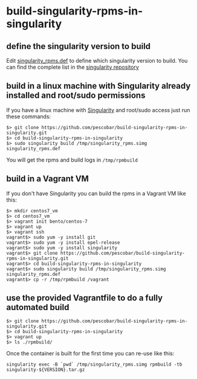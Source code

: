 # build-singularity-rpms-in-singularity

## define the singularity version to build
Edit [singularity_rpms.def](https://github.com/pescobar/build-singularity-rpms-in-singularity/blob/master/singularity_rpms.def#L15) to define which singularity version to build. You can find the complete list in the [singularity repository](https://github.com/sylabs/singularity/releases)

## build in a linux machine with Singularity already installed and root/sudo permissions

If you have a linux machine with [Singularity](https://www.sylabs.io/) and root/sudo access just run these commands:

```
$> git clone https://github.com/pescobar/build-singularity-rpms-in-singularity.git
$> cd build-singularity-rpms-in-singularity
$> sudo singularity build /tmp/singularity_rpms.simg singularity_rpms.def
```

You will get the rpms and build logs in `/tmp/rpmbuild`

## build in a Vagrant VM 

If you don't have Singularity you can build the rpms in a Vagrant VM like this:

```
$> mkdir centos7_vm
$> cd centos7_vm
$> vagrant init bento/centos-7
$> vagrant up
$> vagrant ssh
vagrant$> sudo yum -y install git
vagrant$> sudo yum -y install epel-release
vagrant$> sudo yum -y install singularity
vagrant$> git clone https://github.com/pescobar/build-singularity-rpms-in-singularity.git
vagrant$> cd build-singularity-rpms-in-singularity
vagrant$> sudo singularity build /tmp/singularity_rpms.simg singularity_rpms.def
vagrant$> cp -r /tmp/rpmbuild /vagrant
```

## use the provided Vagrantfile to do a fully automated build

```
$> git clone https://github.com/pescobar/build-singularity-rpms-in-singularity.git
$> cd build-singularity-rpms-in-singularity
$> vagrant up
$> ls ./rpmbuild/
```


Once the container is built for the first time you can re-use like this:
```
singularity exec -B `pwd` /tmp/singularity_rpms.simg rpmbuild -tb singularity-${VERSION}.tar.gz
```
